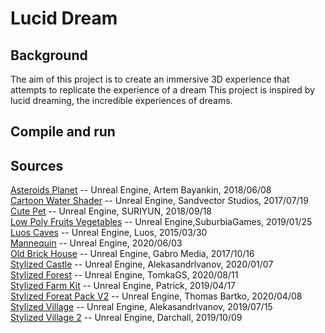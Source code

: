 # Lucid Dream
## Background
The aim of this project is to create an immersive 3D experience that attempts to replicate the experience of a dream This project is inspired by lucid dreaming, the incredible experiences of dreams.
## Compile and run 
  
## Sources
  [Asteroids Planet](https://www.unrealengine.com/marketplace/zh-CN/product/asteroids-planet) -- Unreal Engine, Artem Bayankin, 2018/06/08  
  [Cartoon Water Shader](https://www.unrealengine.com/marketplace/zh-CN/product/cartoon-water-shader) -- Unreal Engine, Sandvector Studios, 2017/07/19  
  [Cute Pet](https://www.unrealengine.com/marketplace/zh-CN/product/cute-pet) -- Unreal Engine, SURIYUN, 2018/09/18   
  [Low Poly Fruits Vegetables](https://www.unrealengine.com/marketplace/zh-CN/product/low-poly-food-snacks-and-drinks) -- Unreal Engine,SuburbiaGames, 2019/01/25  
  [Luos Caves](https://www.unrealengine.com/marketplace/zh-CN/product/luos-s-modular-rocks-caves) -- Unreal Engine, Luos, 2015/03/30  
  [Mannequin](https://www.unrealengine.com/marketplace/zh-CN/product/control-rig-mannequin) -- Unreal Engine, 2020/06/03  
  [Old Brick House](https://www.unrealengine.com/marketplace/zh-CN/product/old-brick-house) -- Unreal Engine, Gabro Media, 2017/10/16  
  [Stylized Castle](https://www.unrealengine.com/marketplace/zh-CN/product/stylized-castle-01) -- Unreal Engine, Alekasandrlvanov, 2020/01/07  
  [Stylized Forest](https://www.unrealengine.com/marketplace/zh-CN/product/stylized-forest-03) -- Unreal Engine, TomkaGS, 2020/08/11  
  [Stylized Farm Kit](https://www.unrealengine.com/marketplace/zh-CN/product/stylized-farm-kit) -- Unreal Engine, Patrick, 2019/04/17  
  [Stylized Foreat Pack V2](https://www.unrealengine.com/marketplace/zh-CN/product/stylized-forest-pack-v2) -- Unreal Engine, Thomas Bartko, 2020/04/08  
  [Stylized Village](https://www.unrealengine.com/marketplace/zh-CN/product/stylized-village) -- Unreal Engine, Alekasandrlvanov, 2019/07/15  
  [Stylized Village 2](https://www.unrealengine.com/marketplace/zh-CN/product/stylized-village-01) -- Unreal Engine, Darchall, 2019/10/09   
  

